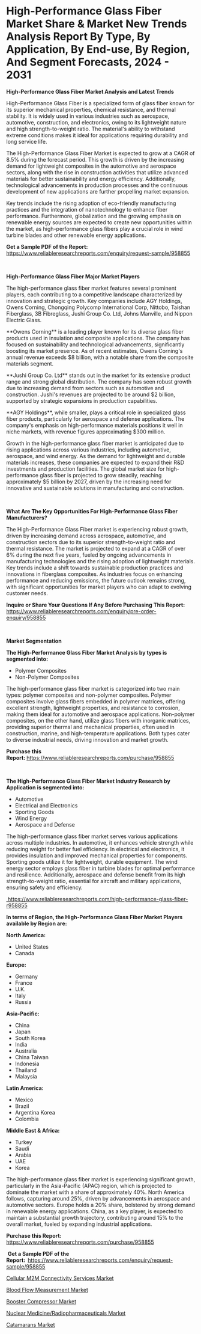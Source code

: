 <p><h1>High-Performance Glass Fiber Market Share & Market New Trends Analysis Report By Type, By Application, By End-use, By Region, And Segment Forecasts, 2024 - 2031</h1></p><p><strong>High-Performance Glass Fiber Market Analysis and Latest Trends</strong></p>
<p><p>High-Performance Glass Fiber is a specialized form of glass fiber known for its superior mechanical properties, chemical resistance, and thermal stability. It is widely used in various industries such as aerospace, automotive, construction, and electronics, owing to its lightweight nature and high strength-to-weight ratio. The material's ability to withstand extreme conditions makes it ideal for applications requiring durability and long service life.</p><p>The High-Performance Glass Fiber Market is expected to grow at a CAGR of 8.5% during the forecast period. This growth is driven by the increasing demand for lightweight composites in the automotive and aerospace sectors, along with the rise in construction activities that utilize advanced materials for better sustainability and energy efficiency. Additionally, technological advancements in production processes and the continuous development of new applications are further propelling market expansion.</p><p>Key trends include the rising adoption of eco-friendly manufacturing practices and the integration of nanotechnology to enhance fiber performance. Furthermore, globalization and the growing emphasis on renewable energy sources are expected to create new opportunities within the market, as high-performance glass fibers play a crucial role in wind turbine blades and other renewable energy applications.</p></p>
<p><strong>Get a Sample PDF of the Report:&nbsp;</strong> <a href="https://www.reliableresearchreports.com/enquiry/request-sample/958855">https://www.reliableresearchreports.com/enquiry/request-sample/958855</a></p>
<p>&nbsp;</p>
<p><strong>High-Performance Glass Fiber Major Market Players</strong></p>
<p><p>The high-performance glass fiber market features several prominent players, each contributing to a competitive landscape characterized by innovation and strategic growth. Key companies include AGY Holdings, Owens Corning, Chongqing Polycomp International Corp, Nittobo, Taishan Fiberglass, 3B Fibreglass, Jushi Group Co. Ltd, Johns Manville, and Nippon Electric Glass.</p><p>**Owens Corning** is a leading player known for its diverse glass fiber products used in insulation and composite applications. The company has focused on sustainability and technological advancements, significantly boosting its market presence. As of recent estimates, Owens Corning's annual revenue exceeds $8 billion, with a notable share from the composite materials segment.</p><p>**Jushi Group Co. Ltd** stands out in the market for its extensive product range and strong global distribution. The company has seen robust growth due to increasing demand from sectors such as automotive and construction. Jushi's revenues are projected to be around $2 billion, supported by strategic expansions in production capabilities.</p><p>**AGY Holdings**, while smaller, plays a critical role in specialized glass fiber products, particularly for aerospace and defense applications. The company's emphasis on high-performance materials positions it well in niche markets, with revenue figures approximating $300 million.</p><p>Growth in the high-performance glass fiber market is anticipated due to rising applications across various industries, including automotive, aerospace, and wind energy. As the demand for lightweight and durable materials increases, these companies are expected to expand their R&D investments and production facilities. The global market size for high-performance glass fiber is projected to grow steadily, reaching approximately $5 billion by 2027, driven by the increasing need for innovative and sustainable solutions in manufacturing and construction.</p></p>
<p>&nbsp;</p>
<p><strong>What Are The Key Opportunities For High-Performance Glass Fiber Manufacturers?</strong></p>
<p><p>The High-Performance Glass Fiber market is experiencing robust growth, driven by increasing demand across aerospace, automotive, and construction sectors due to its superior strength-to-weight ratio and thermal resistance. The market is projected to expand at a CAGR of over 6% during the next five years, fueled by ongoing advancements in manufacturing technologies and the rising adoption of lightweight materials. Key trends include a shift towards sustainable production practices and innovations in fiberglass composites. As industries focus on enhancing performance and reducing emissions, the future outlook remains strong, with significant opportunities for market players who can adapt to evolving customer needs.</p></p>
<p><strong>Inquire or Share Your Questions If Any Before Purchasing This Report:</strong> <a href="https://www.reliableresearchreports.com/enquiry/pre-order-enquiry/958855">https://www.reliableresearchreports.com/enquiry/pre-order-enquiry/958855</a></p>
<p>&nbsp;</p>
<p><strong>Market Segmentation</strong></p>
<p><strong>The High-Performance Glass Fiber Market Analysis by types is segmented into:</strong></p>
<p><ul><li>Polymer Composites</li><li>Non-Polymer Composites</li></ul></p>
<p><p>The high-performance glass fiber market is categorized into two main types: polymer composites and non-polymer composites. Polymer composites involve glass fibers embedded in polymer matrices, offering excellent strength, lightweight properties, and resistance to corrosion, making them ideal for automotive and aerospace applications. Non-polymer composites, on the other hand, utilize glass fibers with inorganic matrices, providing superior thermal and mechanical properties, often used in construction, marine, and high-temperature applications. Both types cater to diverse industrial needs, driving innovation and market growth.</p></p>
<p><strong>Purchase this Report:&nbsp;</strong><a href="https://www.reliableresearchreports.com/purchase/958855">https://www.reliableresearchreports.com/purchase/958855</a></p>
<p>&nbsp;</p>
<p><strong>The High-Performance Glass Fiber Market Industry Research by Application is segmented into:</strong></p>
<p><ul><li>Automotive</li><li>Electrical and Electronics</li><li>Sporting Goods</li><li>Wind Energy</li><li>Aerospace and Defense</li></ul></p>
<p><p>The high-performance glass fiber market serves various applications across multiple industries. In automotive, it enhances vehicle strength while reducing weight for better fuel efficiency. In electrical and electronics, it provides insulation and improved mechanical properties for components. Sporting goods utilize it for lightweight, durable equipment. The wind energy sector employs glass fiber in turbine blades for optimal performance and resilience. Additionally, aerospace and defense benefit from its high strength-to-weight ratio, essential for aircraft and military applications, ensuring safety and efficiency.</p></p>
<p><a href="https://www.reliableresearchreports.com/high-performance-glass-fiber-r958855">&nbsp;https://www.reliableresearchreports.com/high-performance-glass-fiber-r958855</a></p>
<p><strong>In terms of Region, the High-Performance Glass Fiber Market Players available by Region are:</strong></p>
<p>
    <p> <strong> North America: </strong>
        <ul>
            <li>United States</li>
            <li>Canada</li>
        </ul>
        </p> 
    <p> <strong> Europe: </strong>
        <ul>
            <li>Germany</li>
            <li>France</li>
            <li>U.K.</li>
            <li>Italy</li>
            <li>Russia</li>
        </ul>
        </p> 
    <p> <strong> Asia-Pacific: </strong>
        <ul>
            <li>China</li>
            <li>Japan</li>
            <li>South Korea</li>
            <li>India</li>
            <li>Australia</li>
            <li>China Taiwan</li>
            <li>Indonesia</li>
            <li>Thailand</li>
            <li>Malaysia</li>
        </ul>
        </p> 
    <p> <strong> Latin America: </strong>
        <ul>
            <li>Mexico</li>
            <li>Brazil</li>
            <li>Argentina Korea</li>
            <li>Colombia</li>
        </ul>
        </p> 
    <p> <strong> Middle East & Africa: </strong>
        <ul>
            <li>Turkey</li>
            <li>Saudi</li>
            <li>Arabia</li>
            <li>UAE</li>
            <li>Korea</li>
        </ul>
    </p>
    </p>
<p><p>The high-performance glass fiber market is experiencing significant growth, particularly in the Asia-Pacific (APAC) region, which is projected to dominate the market with a share of approximately 40%. North America follows, capturing around 25%, driven by advancements in aerospace and automotive sectors. Europe holds a 20% share, bolstered by strong demand in renewable energy applications. China, as a key player, is expected to maintain a substantial growth trajectory, contributing around 15% to the overall market, fueled by expanding industrial applications.</p></p>
<p><strong>Purchase this Report: </strong><a href="https://www.reliableresearchreports.com/purchase/958855">https://www.reliableresearchreports.com/purchase/958855</a></p>
<p>&nbsp;<strong>Get a Sample PDF of the Report:&nbsp;&nbsp;</strong><a href="https://www.reliableresearchreports.com/enquiry/request-sample/958855">https://www.reliableresearchreports.com/enquiry/request-sample/958855</a></p>
<p><strong></strong></p>
<p><p><a href="https://github.com/lylyparadise/Market-Research-Report-List-5/blob/main/cellular-m2m-connectivity-services-market.md">Cellular M2M Connectivity Services Market</a></p><p><a href="https://issuu.com/reportprime-2/docs/blood-flow-measurement-market-size-_a0a177c1a99814">Blood Flow Measurement Market</a></p><p><a href="https://issuu.com/reportprime-2/docs/booster-compressor-market-size-2030_150f93b5966729">Booster Compressor Market</a></p><p><a href="https://issuu.com/reportprime-2/docs/nuclear-medicineradiopharmaceutical_a595632a1e7bac">Nuclear Medicine/Radiopharmaceuticals Market</a></p><p><a href="https://github.com/GroverBarry/Market-Research-Report-List-7/blob/main/catamarans-market.md">Catamarans Market</a></p></p>